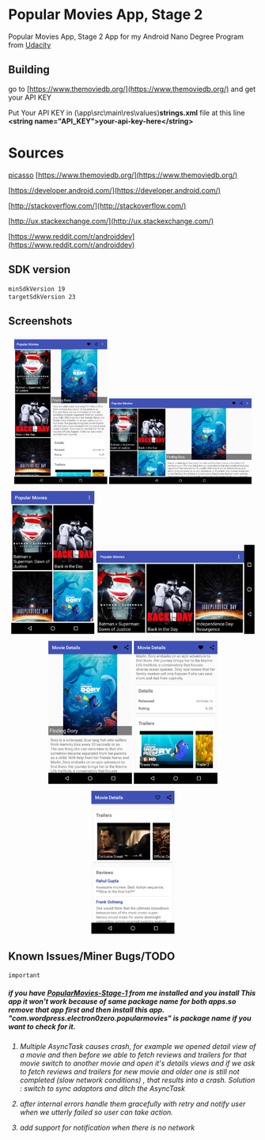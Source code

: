 # Popular Movies App, Stage 2
Popular Movies App, Stage 2 App for  my Android Nano Degree Program from  [Udacity](https://www.udacity.com/)

## Building
go to [https://www.themoviedb.org/](https://www.themoviedb.org/) and get your API KEY

Put Your API KEY in (\app\src\main\res\values\)**strings.xml** file at this line **\<string name="API_KEY">your-api-key-here\</string>**

# Sources
[picasso](http://square.github.io/picasso/)
[https://www.themoviedb.org/](https://www.themoviedb.org/)

[https://developer.android.com/](https://developer.android.com/)

[http://stackoverflow.com/](http://stackoverflow.com/)

[http://ux.stackexchange.com/](http://ux.stackexchange.com/)

[https://www.reddit.com/r/androiddev](https://www.reddit.com/r/androiddev)

## SDK version

    minSdkVersion 19
    targetSdkVersion 23

## Screenshots

<p align="center">
<img src="https://raw.githubusercontent.com/electron0zero/PopularMovies-Stage-2/master/Screenshots/1.png" height="300">
<img src="https://raw.githubusercontent.com/electron0zero/PopularMovies-Stage-2/master/Screenshots/2.png" height="180">
<img src="https://raw.githubusercontent.com/electron0zero/PopularMovies-Stage-2/master/Screenshots/3.png" height="300">
<img src="https://raw.githubusercontent.com/electron0zero/PopularMovies-Stage-2/master/Screenshots/4.png" height="180">
<img src="https://raw.githubusercontent.com/electron0zero/PopularMovies-Stage-2/master/Screenshots/5.png" height="300">
<img src="https://raw.githubusercontent.com/electron0zero/PopularMovies-Stage-2/master/Screenshots/6.png" height="300">
<img src="https://raw.githubusercontent.com/electron0zero/PopularMovies-Stage-2/master/Screenshots/7.png" height="300">
</p>

## Known Issues/Miner Bugs/TODO

    important
##### if you have [PopularMovies-Stage-1](https://github.com/electron0zero/PopularMovies-Stage-1) from me installed and you install This app it won't work because of same package name for both apps.so remove that app first and then install this app. <i>"com.wordpress.electron0zero.popularmovies"<i> is package name if you want to check for it.


1. Multiple AsyncTask causes crash, for example we opened detail view of a movie and then before we able to fetch reviews and trailers for that movie switch to another movie and open it's details views and if we ask to fetch reviews and trailers for new movie and older one is still not completed (slow network conditions) , that results into a crash.
Solution : switch to sync adaptors and ditch the AsyncTask

2. after internal errors handle them gracefully with retry and notify user when we utterly failed so user can take action.

3. add support for notification when there is no network
